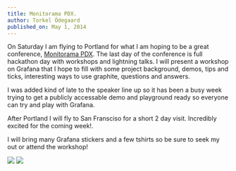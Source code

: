 ```yaml
---
title: Monitorama PDX.
author: Torkel Ödegaard
published_on: May 1, 2014
---
```


On Saturday I am flying to Portland for what I am hoping to be a great conference, [Monitorama PDX](http://monitorama.com/). The last day of the
conference is full hackathon day with workshops and lightning talks. I will present a workshop on Grafana that I hope to fill with some project
background, demos, tips and ticks, interesting ways to use graphite, questions and answers.

I was added kind of late to the speaker line up so it has
been a busy week trying to get a publicly accessable demo and playground ready so everyone can try and play with Grafana.

After Portland I will fly to San Fransciso for a short 2 day visit. Incredibly excited for the coming week!.

I will bring many Grafana stickers and a few tshirts so be sure to seek my out or attend the workshop!

<div class="row">
	<img src="/assets/img/blog/stickers.jpg" class="medium-4 columns" />
	<img src="/assets/img/blog/tshirt.jpg" class="medium-8 columns" />
</div>

